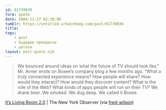 ```yaml
---
id: 61739030
form: quote
date: 2008-11-27 02:38:00
tumblr: https://untitled.urbansheep.com/post/61739030
title: 
tags:
    - post
    - будущее прекрасно
    - цитаты
layout: post-quote.njk
---
```


<blockquote>
We bounced around ideas on what the future of TV should look like,” Mr. Avner wrote on Boxee’s company blog a few months ago. “What a truly connected experience means? How people will share? How would they interact? How would they discover content? What is the role of the Web? What kinds of apps people will run on their TV? We drank beer. We smoked. We dug deep. We called it Boxee.
</blockquote>

<a href="http://www.observer.com/2008/media/it-s-living-room-2-0?page=0%2C1">It’s Living Room 2.0</a> | The New York Observer (via <a href="http://fredwilson.vc/post/61685607/we-bounced-around-ideas-on-what-the-future-of-tv">fred-wilson</a>)
